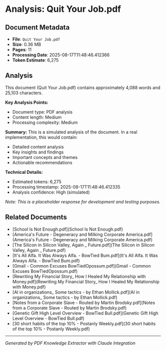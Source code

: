 # Analysis: Quit Your Job.pdf

## Document Metadata
- **File**: `Quit Your Job.pdf`
- **Size**: 0.36 MB
- **Pages**: 11
- **Processing Date**: 2025-08-17T11:48:46.412366
- **Token Estimate**: 6,275

## Analysis

This document (Quit Your Job.pdf) contains approximately 4,088 words and 25,103 characters.

**Key Analysis Points:**
- Document type: PDF analysis
- Content length: Medium
- Processing complexity: Medium

**Summary:**
This is a simulated analysis of the document. In a real implementation, this would contain:
- Detailed content analysis
- Key insights and findings
- Important concepts and themes
- Actionable recommendations

**Technical Details:**
- Estimated tokens: 6,275
- Processing timestamp: 2025-08-17T11:48:46.412335
- Analysis confidence: High (simulated)

*Note: This is a placeholder response for development and testing purposes.*

## Related Documents

- [School Is Not Enough.pdf](School Is Not Enough.pdf)
- [America's Future - Degeneracy and Milking Corporate America.pdf](America's Future - Degeneracy and Milking Corporate America.pdf)
- [The Silicon in Silicon Valley, Again _ Future.pdf](The Silicon in Silicon Valley, Again _ Future.pdf)
- [It's All Alfa. It Was Always Alfa. - BowTied Bum.pdf](It's All Alfa. It Was Always Alfa. - BowTied Bum.pdf)
- [Gmail - Common Excuses BowTiedOpossum.pdf](Gmail - Common Excuses BowTiedOpossum.pdf)
- [Rewriting My Financial Story_ How I Healed My Relationship with Money.pdf](Rewriting My Financial Story_ How I Healed My Relationship with Money.pdf)
- [AI in organizations_ Some tactics - by Ethan Mollick.pdf](AI in organizations_ Some tactics - by Ethan Mollick.pdf)
- [Notes from a Corporate Slave - Routed by Martin Brodsky.pdf](Notes from a Corporate Slave - Routed by Martin Brodsky.pdf)
- [Genetic Gift High Level Overview - BowTied Bull.pdf](Genetic Gift High Level Overview - BowTied Bull.pdf)
- [30 short habits of the top 10% - Postanly Weekly.pdf](30 short habits of the top 10% - Postanly Weekly.pdf)

---
*Generated by PDF Knowledge Extractor with Claude Integration*